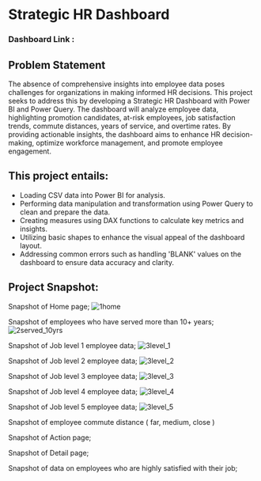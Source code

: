 
# Strategic HR Dashboard

### Dashboard Link : 

## Problem Statement

The absence of comprehensive insights into employee data poses challenges for organizations in making informed HR decisions. This project seeks to address this by developing a Strategic HR Dashboard with Power BI and Power Query. The dashboard will analyze employee data, highlighting promotion candidates, at-risk employees, job satisfaction trends, commute distances, years of service, and overtime rates. By providing actionable insights, the dashboard aims to enhance HR decision-making, optimize workforce management, and promote employee engagement.


## This project entails: 

- Loading CSV data into Power BI for analysis.
- Performing data manipulation and transformation using Power Query to clean and prepare the data.
- Creating measures using DAX functions to calculate key metrics and insights.
- Utilizing basic shapes to enhance the visual appeal of the dashboard layout.
- Addressing common errors such as handling 'BLANK' values on the dashboard to ensure data accuracy and clarity.

## Project Snapshot:

Snapshot of Home page;
![1home](https://github.com/fyxx10/dataAnalytics/assets/68247195/7394f3fb-ff48-4ea5-bc5d-5ddab2f46f36)

Snapshot of employees who have served more than 10+ years;
![2served_10yrs](https://github.com/fyxx10/dataAnalytics/assets/68247195/4dfe9e50-abe9-4b2c-9830-1e322b34760c)

Snapshot of Job level 1 employee data;
![3level_1](https://github.com/fyxx10/dataAnalytics/assets/68247195/ee42e526-a4df-40da-9fa1-2ffc11e7a73a)

Snapshot of Job level 2 employee data;
![3level_2](https://github.com/fyxx10/dataAnalytics/assets/68247195/9e5eb512-6ae3-4d48-905f-5b49f97c7f76)

Snapshot of Job level 3 employee data;
![3level_3](https://github.com/fyxx10/dataAnalytics/assets/68247195/5a3d1fae-026b-42c0-907f-d68ef6417ce9)

Snapshot of Job level 4 employee data;
![3level_4](https://github.com/fyxx10/dataAnalytics/assets/68247195/81dda85a-e12f-4569-8b99-df4540a5f645)

Snapshot of Job level 5 employee data;
![3level_5](https://github.com/fyxx10/dataAnalytics/assets/68247195/f07bdca2-a676-435c-9e01-3abab4ea03c9)

Snapshot of employee commute distance ( far, medium, close )

Snapshot of Action page;

Snapshot of Detail page;

Snapshot of data on employees who are highly satisfied with their job;

